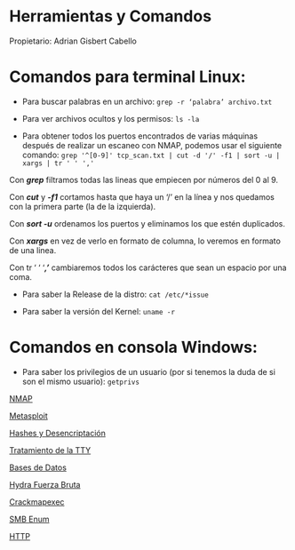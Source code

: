 # Herramientas y Comandos

Propietario: Adrian Gisbert Cabello

# Comandos para terminal Linux:

- Para buscar palabras en un archivo: `grep -r ‘palabra’ archivo.txt`

- Para ver archivos ocultos y los permisos: `ls -la`

- Para obtener todos los puertos encontrados de varias máquinas después de realizar un escaneo con NMAP, podemos usar el siguiente comando: `grep '^[0-9]' tcp_scan.txt | cut -d '/' -f1 | sort -u | xargs | tr ' ' ','`

Con ***grep*** filtramos todas las lineas que empiecen por números del 0 al 9.

Con ***cut***  y ***-f1***  cortamos hasta que haya un ‘/’ en la línea y nos quedamos con la primera parte (la de la izquierda).

Con ***sort -u***  ordenamos los puertos y eliminamos los que estén duplicados.

Con ***xargs*** en vez de verlo en formato de columna, lo veremos en formato de una linea.

Con tr ‘ ‘ ‘***,’***  cambiaremos todos los carácteres que sean un espacio por una coma.

- Para saber la Release de la distro: `cat /etc/*issue`

- Para saber la versión del Kernel: `uname -r`

# Comandos en consola Windows:

- Para saber los privilegios de un usuario (por si tenemos la duda de si son el mismo usuario): `getprivs`

[NMAP](Herramientas%20y%20Comandos/NMAP.md)

[Metasploit](Herramientas%20y%20Comandos/Metasploit.md)

[Hashes y Desencriptación](https://github.com/Rannden-SHA/CheatSheets/blob/main/CyberSecurity/Cheat%20Sheets/Herramientas%20y%20Comandos/Hashes%20y%20Desencriptaci%C3%B3n.md)

[Tratamiento de la TTY](Herramientas%20y%20Comandos/Tratamiento%20de%20la%20TTY.md)

[Bases de Datos](Herramientas%20y%20Comandos/Bases%20de%20Datos.md)

[Hydra Fuerza Bruta](Herramientas%20y%20Comandos/Hydra%20Fuerza%20Bruta.md)

[Crackmapexec](Herramientas%20y%20Comandos/Crackmapexec.md)

[SMB Enum](Herramientas%20y%20Comandos/SMB%20Enum.md)

[HTTP](Herramientas%20y%20Comandos/HTTP.md)
